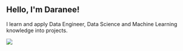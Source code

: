 <h2> Hello, I'm Daranee! </h2>


I learn and apply Data Engineer, Data Science and Machine Learning knowledge into projects. 
<br>

<a href= "https://www.linkedin.com/in/daraneeS/">
  <img src="https://img.shields.io/badge/-LinkedIn-0077B5?style=flat&logo=Linkedin&logoColor=white"/>
</a> 
